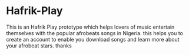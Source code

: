 # Hafrik-Play

This is an Hafrik Play prototype which helps lovers of music entertain themselves with the popular afrobeats songs in Nigeria. this helps you to create an account to enable you download songs and learn more about your afrobeat stars. thanks